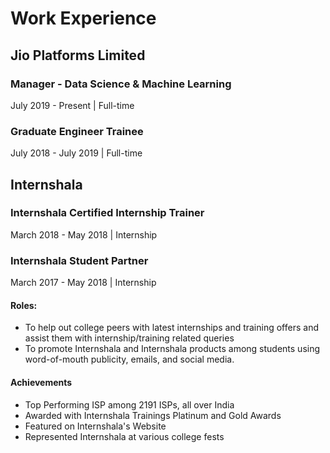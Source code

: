 # Work Experience

## Jio Platforms Limited
### Manager - Data Science & Machine Learning
July 2019 - Present | Full-time

### Graduate Engineer Trainee
July 2018 - July 2019 | Full-time

## Internshala
### Internshala Certified Internship Trainer
March 2018 - May 2018 | Internship

### Internshala Student Partner
March 2017 - May 2018 | Internship  
#### Roles:
- To help out college peers with latest internships and training offers and assist them with internship/training related queries
- To promote Internshala and Internshala products among students using word-of-mouth publicity, emails, and social media.

#### Achievements
- Top Performing ISP among 2191 ISPs, all over India
- Awarded with Internshala Trainings Platinum and Gold Awards
- Featured on Internshala's Website
- Represented Internshala at various college fests
